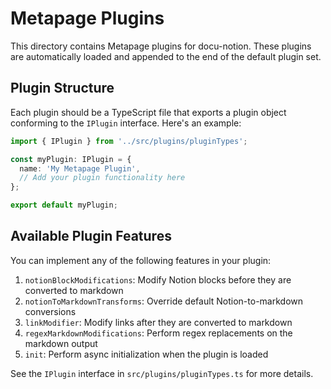 # Metapage Plugins

This directory contains Metapage plugins for docu-notion. These plugins are automatically loaded and appended to the end of the default plugin set.

## Plugin Structure

Each plugin should be a TypeScript file that exports a plugin object conforming to the `IPlugin` interface. Here's an example:

```typescript
import { IPlugin } from '../src/plugins/pluginTypes';

const myPlugin: IPlugin = {
  name: 'My Metapage Plugin',
  // Add your plugin functionality here
};

export default myPlugin;
```

## Available Plugin Features

You can implement any of the following features in your plugin:

1. `notionBlockModifications`: Modify Notion blocks before they are converted to markdown
2. `notionToMarkdownTransforms`: Override default Notion-to-markdown conversions
3. `linkModifier`: Modify links after they are converted to markdown
4. `regexMarkdownModifications`: Perform regex replacements on the markdown output
5. `init`: Perform async initialization when the plugin is loaded

See the `IPlugin` interface in `src/plugins/pluginTypes.ts` for more details. 